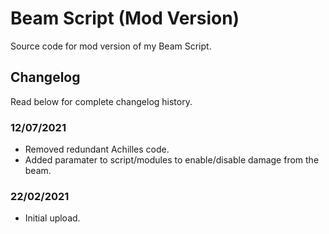 # Beam Script (Mod Version)
Source code for mod version of my Beam Script.

## Changelog
Read below for complete changelog history.

### 12/07/2021
- Removed redundant Achilles code.
- Added paramater to script/modules to enable/disable damage from the beam.

### 22/02/2021
- Initial upload.
